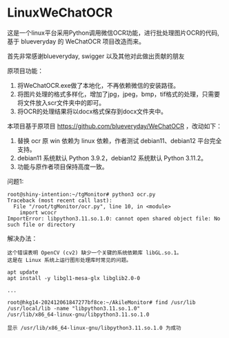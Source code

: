 # LinuxWeChatOCR

这是一个linux平台采用Python调用微信OCR功能，进行批处理图片OCR的代码, 基于 blueveryday 的 WeChatOCR 项目改造而来。

首先非常感谢blueveryday, swigger 以及其他对此做出贡献的朋友

原项目功能：

1. 将WeChatOCR.exe做了本地化，不再依赖微信的安装路径。
2. 将图片处理的格式多样化，增加了jpg，jpeg，bmp，tif格式的处理，只需要将文件放入scr文件夹中的即可。
3. 将OCR的处理结果将以docx格式保存到docx文件夹中。

本项目基于原项目 https://github.com/blueveryday/WeChatOCR ，改动如下：

1. 替换 ocr 原 win 依赖为 linux 依赖，作者测试 debian11、debian12 平台完全支持。
2. debian11 系统默认 Python 3.9.2，debian12 系统默认 Python 3.11.2。
3. 功能与原作者项目保持高度一致。

问题1:

```shell
root@shiny-intention:~/tgMonitor# python3 ocr.py 
Traceback (most recent call last):
  File "/root/tgMonitor/ocr.py", line 10, in <module>
    import wcocr
ImportError: libpython3.11.so.1.0: cannot open shared object file: No such file or directory
```

解决办法：

```shell
这个错误表明 OpenCV (cv2) 缺少一个关键的系统依赖库 libGL.so.1。
这是在 Linux 系统上运行图形处理库时常见的问题。

apt update
apt install -y libgl1-mesa-glx libglib2.0-0

...

root@hkg14-202412061847277bf8ce:~/AkileMonitor# find /usr/lib /usr/local/lib -name "libpython3.11.so.1.0"
/usr/lib/x86_64-linux-gnu/libpython3.11.so.1.0

显示 /usr/lib/x86_64-linux-gnu/libpython3.11.so.1.0 为成功
```


